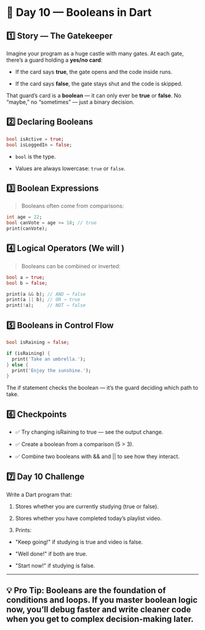 # 🎯 Day 10 — Booleans in Dart
## 1️⃣ Story — The Gatekeeper
Imagine your program as a huge castle with many gates. At each gate, there’s a guard holding a **yes/no card**:

- If the card says **true**, the gate opens and the code inside runs.

- If the card says **false**, the gate stays shut and the code is skipped.

That guard’s card is a **boolean** — it can only ever be **true** or **false**. No “maybe,” no “sometimes” — just a binary decision.
## 2️⃣ Declaring Booleans
```dart
bool isActive = true;
bool isLoggedIn = false;
```
- `bool` is the type.

- Values are always lowercase: `true` or `false`.
## 3️⃣ Boolean Expressions
>Booleans often come from comparisons:
```dart
int age = 22;
bool canVote = age >= 18; // true
print(canVote);
```
## 4️⃣ Logical Operators (We will )
> Booleans can be combined or inverted:
```dart
bool a = true;
bool b = false;

print(a && b); // AND → false
print(a || b); // OR → true
print(!a);     // NOT → false
```
## 5️⃣ Booleans in Control Flow
``` dart
bool isRaining = false;

if (isRaining) {
  print('Take an umbrella.');
} else {
  print('Enjoy the sunshine.');
}
```
The if statement checks the boolean — it’s the guard deciding which path to take.
## 6️⃣ Checkpoints
- ✅ Try changing isRaining to true — see the output change.

- ✅ Create a boolean from a comparison (5 > 3).

- ✅ Combine two booleans with && and || to see how they interact.
## 7️⃣ Day 10 Challenge
Write a Dart program that:

1. Stores whether you are currently studying (true or false).

2. Stores whether you have completed today’s playlist video.

3. Prints:

- "Keep going!" if studying is true and video is false.

- "Well done!" if both are true.

- "Start now!" if studying is false.

--- 
## 💡 Pro Tip: Booleans are the foundation of conditions and loops. If you master boolean logic now, you’ll debug faster and write cleaner code when you get to complex decision-making later.